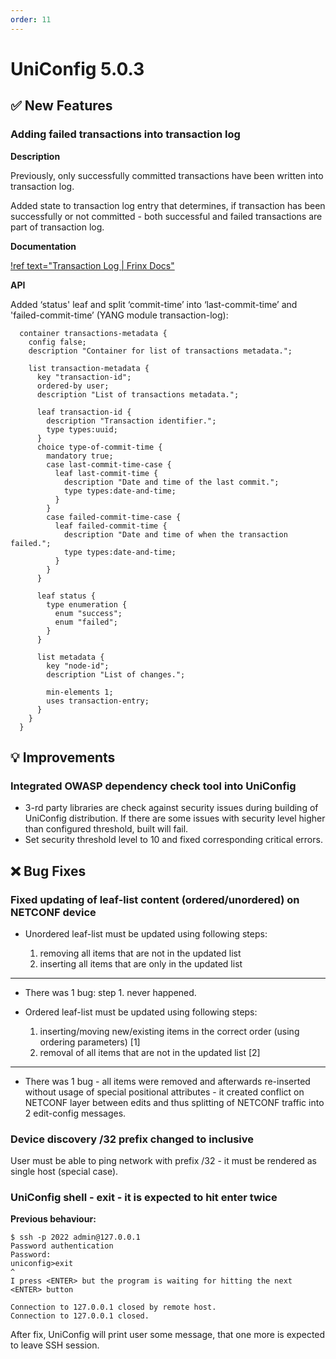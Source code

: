 ```yaml
---
order: 11
---
```


# UniConfig 5.0.3

## :white_check_mark: New Features

### Adding failed transactions into transaction log

**Description**

Previously, only successfully committed transactions have been written into transaction log.

Added state to transaction log entry that determines, if transaction has been successfully or not committed - both successful and failed 
transactions are part of transaction log.

**Documentation**

[!ref text="Transaction Log | Frinx Docs"](../user-guide/uniconfig-operations/transaction-log/)

**API**

Added ‘status' leaf and split ‘commit-time’ into ‘last-commit-time’ and 'failed-commit-time’ (YANG module transaction-log):

```
  container transactions-metadata {
    config false;
    description "Container for list of transactions metadata.";

    list transaction-metadata {
      key "transaction-id";
      ordered-by user;
      description "List of transactions metadata.";

      leaf transaction-id {
        description "Transaction identifier.";
        type types:uuid;
      }
      choice type-of-commit-time {
        mandatory true;
        case last-commit-time-case {
          leaf last-commit-time {
            description "Date and time of the last commit.";
            type types:date-and-time;
          }
        }
        case failed-commit-time-case {
          leaf failed-commit-time {
            description "Date and time of when the transaction failed.";
            type types:date-and-time;
          }
        }
      }

      leaf status {
        type enumeration {
          enum "success";
          enum "failed";
        }
      }

      list metadata {
        key "node-id";
        description "List of changes.";

        min-elements 1;
        uses transaction-entry;
      }
    }
  }
```

## :bulb: Improvements

### Integrated OWASP dependency check tool into UniConfig

- 3-rd party libraries are check against security issues during building of UniConfig distribution. If there are some issues with security level higher than configured threshold, built will fail.
- Set security threshold level to 10 and fixed corresponding critical errors.

## :x: Bug Fixes

### Fixed updating of leaf-list content (ordered/unordered) on NETCONF device 

- Unordered leaf-list must be updated using following steps:
    
    1. removing all items that are not in the updated list
    2. inserting all items that are only in the updated list

---

- There was 1 bug: step 1. never happened.

- Ordered leaf-list must be updated using following steps:
    1. inserting/moving new/existing items in the correct order (using ordering parameters) [1]
    2. removal of all items that are not in the updated list [2]

---

- There was 1 bug  - all items were removed and afterwards re-inserted without usage of special positional attributes - it created conflict on NETCONF layer between edits and thus splitting of NETCONF traffic into 2 edit-config messages.

### Device discovery /32 prefix changed to inclusive

User must be able to ping network with prefix /32 - it must be rendered as single host (special case).

### UniConfig shell - exit - it is expected to hit enter twice

**Previous behaviour:**

```
$ ssh -p 2022 admin@127.0.0.1
Password authentication
Password: 
uniconfig>exit
^
I press <ENTER> but the program is waiting for hitting the next <ENTER> button

Connection to 127.0.0.1 closed by remote host.
Connection to 127.0.0.1 closed.
```

After fix, UniConfig will print user some message, that one more <ENTER> is expected to leave SSH session.
  